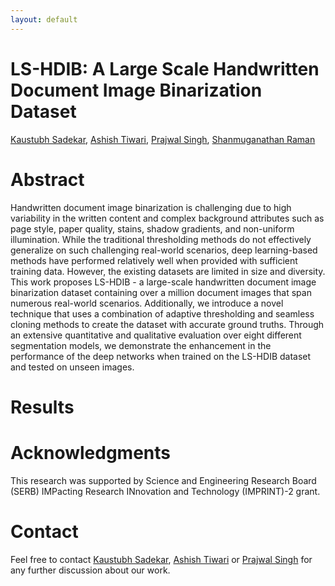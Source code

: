 ```yaml
---
layout: default
---
```


# LS-HDIB: A Large Scale Handwritten Document Image Binarization Dataset
<a href="https://kaustubh-sadekar.github.io/" target="_blank">Kaustubh Sadekar</a>, <a href="https://www.linkedin.com/in/ashish-tiwari-82a392135/" target="_blank">Ashish Tiwari</a>, <a href="https://prajwalsingh.github.io/" target="_blank">Prajwal Singh</a>, <a href="https://people.iitgn.ac.in/~shanmuga/index.html" target="_blank">Shanmuganathan Raman</a>

# Abstract

Handwritten document image binarization is challenging due to high variability in the written content and complex background attributes such as page style, paper quality, stains, shadow gradients, and non-uniform illumination. While the traditional thresholding methods do not effectively generalize on such challenging real-world scenarios, deep learning-based methods have performed relatively well when provided with sufficient training data. However, the existing datasets are limited in size and diversity. This work proposes LS-HDIB - a large-scale handwritten document image binarization dataset containing over a million document images that span numerous real-world scenarios. Additionally, we introduce a novel technique that uses a combination of adaptive thresholding and seamless cloning methods to create the dataset with accurate ground truths. Through an extensive quantitative and qualitative evaluation over eight different segmentation models, we demonstrate the enhancement in the performance of the deep networks when trained on the LS-HDIB dataset and tested on unseen images.

# Results

<!-- <div style="text-align:center">
    <img src="{{ site.baseurl }}/media/teaser.png" />
</div>

> Shadow art sculptures generated using differentiable rendering casting the shadows of (a) WACV acronym on one plane and fishes on the other resembling an aquarium of floating objects, (b) dropping Heart, Duck, and Mickey (all on the same plane), and (c) face sketches using half-toned images. (d) 3D reconstruction of a car from hand drawn sketches.


<div style="text-align:center">
    <img src="{{ site.baseurl }}/media/sketches.png" />
</div>
>  A seemingly random voxel soup creates three distinct shadow images of (a) Albert Einstein, Nikola Tesla, and APJ Abdul Kalam, (b) Minions, and (c) Ironman


<div style="text-align:center">
    <img src="{{ site.baseurl }}/media/objects.png" />
</div>

> 3D reconstruction of (a) flower vase, (b) pen-stand, and (c) coffee mug using the associated hand drawn sketches from three different views. -->

# Acknowledgments
This research was supported by Science and Engineering Research Board (SERB) IMPacting Research INnovation and Technology (IMPRINT)-2 grant.

# Contact

Feel free to contact <a href="https://kaustubh-sadekar.github.io/" target="_blank">Kaustubh Sadekar</a>, <a href="https://www.linkedin.com/in/ashish-tiwari-82a392135/" target="_blank">Ashish Tiwari</a> or  <a href="https://prajwalsingh.github.io/" target="_blank">Prajwal Singh</a> for any further discussion about our work.
